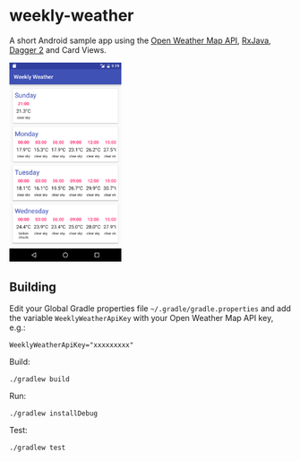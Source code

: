 # weekly-weather

A short Android sample app using the [Open Weather Map API](http://openweathermap.org/forecast5), [RxJava](https://github.com/ReactiveX/RxJava), [Dagger 2](http://google.github.io/dagger/) and Card Views.

<a href="screenshot.png"><img src="screenshot.png" alt="Weekly Weather" style="width: 200px;"/></a>

## Building

Edit your Global Gradle properties file `~/.gradle/gradle.properties` and add the variable `WeeklyWeatherApiKey` with your Open Weather Map API key, e.g.:

    WeeklyWeatherApiKey="xxxxxxxxx"

Build:

    ./gradlew build

Run:

    ./gradlew installDebug

Test:

    ./gradlew test

